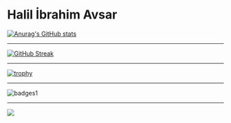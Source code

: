 # Halil İbrahim Avsar

[![Anurag's GitHub stats](https://github-readme-stats.vercel.app/api?username=halilibrahimavsar)](https://github.com/anuraghazra/github-readme-stats)

---
[![GitHub Streak](https://github-readme-streak-stats.herokuapp.com/?user=halilibrahimavsar)](https://git.io/streak-stats)

---
[![trophy](https://github-profile-trophy.vercel.app/halilibrahimavsarryo-ma)](https://github.com/ryo-ma/github-profile-trophy)

---
![badges1](https://dev-to-uploads.s3.amazonaws.com/uploads/articles/6n8fc8zw8pawxveffitx.png)

---
![](https://komarev.com/ghpvc/?username=halilibrahimavsar)
